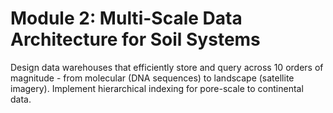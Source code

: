 # **Module 2: Multi-Scale Data Architecture for Soil Systems**  

Design data warehouses that efficiently store and query across 10 orders of magnitude - from molecular (DNA sequences) to landscape (satellite imagery). Implement hierarchical indexing for pore-scale to continental data.